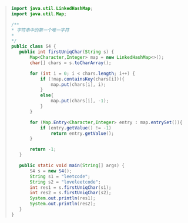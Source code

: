 >```java
>import java.util.LinkedHashMap;
>import java.util.Map;
>
>/**
> * 字符串中的第一个唯一字符
> *
> */
>public class S4 {
>    public int firstUniqChar(String s) {
>        Map<Character,Integer> map = new LinkedHashMap<>();
>        char[] chars = s.toCharArray();
>
>        for (int i = 0; i < chars.length; i++) {
>            if (!map.containsKey(chars[i])){
>                map.put(chars[i], i);
>            }
>            else{
>                map.put(chars[i], -1);
>            }
>        }
>
>        for (Map.Entry<Character,Integer> entry : map.entrySet()){
>            if (entry.getValue() != -1)
>                return entry.getValue();
>        }
>
>        return -1;
>    }
>
>    public static void main(String[] args) {
>        S4 s = new S4();
>        String s1 = "leetcode";
>        String s2 = "loveleetcode";
>        int res1 = s.firstUniqChar(s1);
>        int res2 = s.firstUniqChar(s2);
>        System.out.println(res1);
>        System.out.println(res2);
>    }
>}
>```